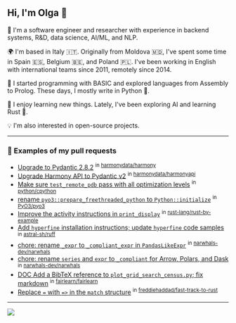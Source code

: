 ## Hi, I'm Olga 👋

<!--
**olp-cs/olp-cs** is a ✨ _special_ ✨ repository because its `README.md` (this file) appears on your GitHub profile.

Here are some ideas to get you started:

- 🔭 I’m currently working on ...
- 🌱 I’m currently learning ...
- 👯 I’m looking to collaborate on ...
- 🤔 I’m looking for help with ...
- 💬 Ask me about ...
- 📫 How to reach me: ...
- 😄 Pronouns: ...
- ⚡ Fun fact: ...
-->

👋 I'm a software engineer and researcher with experience in backend systems, R&D, data science, AI/ML, and NLP. 

🌍 I'm based in Italy 🇮🇹. Originally from Moldova 🇲🇩, I've spent some time in Spain 🇪🇸, Belgium 🇧🇪, and Poland 🇵🇱. I've been working in English with international teams since 2011, remotely since 2014.

💾 I started programming with BASIC and explored languages from Assembly to Prolog. These days, I mostly write in Python 🐍​.

🚀 I enjoy learning new things. Lately, I've been exploring AI and learning Rust 🦀.

💡 I'm also interested in open-source projects.

<!-- Here are some projects I've started contributing to: -->

----

### 🔨 Examples of my pull requests

- [Upgrade to Pydantic 2.8.2](https://github.com/harmonydata/harmony/pull/51) <sup>in [harmonydata/harmony](https://github.com/harmonydata/harmony)</sup>
- [Upgrade Harmony API to Pydantic v2](https://github.com/harmonydata/harmonyapi/pull/8) <sup>in [harmonydata/harmonyapi](https://github.com/harmonydata/harmonyapi)</sup>
- [Make sure `test_remote_pdb` pass with all optimization levels](https://github.com/python/cpython/pull/136788) <sup>in [python/cpython](https://github.com/python/cpython)</sup>
- [rename `pyo3::prepare_freethreaded_python` to `Python::initialize`](https://github.com/PyO3/pyo3/pull/5247) <sup>in [PyO3/pyo3](https://github.com/PyO3/pyo3)</sup>
- [Improve the activity instructions in `print_display`](https://github.com/rust-lang/rust-by-example/pull/1948) <sup>in [rust-lang/rust-by-example](https://github.com/rust-lang/rust-by-example)</sup>
- [Add `hyperfine` installation instructions; update `hyperfine` code samples](https://github.com/astral-sh/ruff/pull/13034) <sup>in [astral-sh/ruff](https://github.com/astral-sh/ruff/pull/13034)</sup>
- [chore: rename `_expr` to `_compliant_expr` in `PandasLikeExpr`](https://github.com/narwhals-dev/narwhals/pull/1527) <sup>in [narwhals-dev/narwhals](https://github.com/narwhals-dev/narwhals)</sup>
- [chore: rename `series` and `expr` to `_compliant` for Arrow, Polars, and Dask](https://github.com/narwhals-dev/narwhals/pull/1537) <sup>in [narwhals-dev/narwhals](https://github.com/narwhals-dev/narwhals)</sup>
- [DOC Add a BibTeX reference to `plot_grid_search_census.py`; fix markdown](https://github.com/fairlearn/fairlearn/pull/1455) <sup>in [fairlearn/fairlearn](https://github.com/fairlearn/fairlearn)</sup>
- [Replace `=` with `=>` in the `match` structure](https://github.com/freddiehaddad/fast-track-to-rust/pull/1) <sup>in [freddiehaddad/fast-track-to-rust](https://github.com/freddiehaddad/fast-track-to-rust)</sup>
----
![](https://komarev.com/ghpvc/?username=olp-cs)

